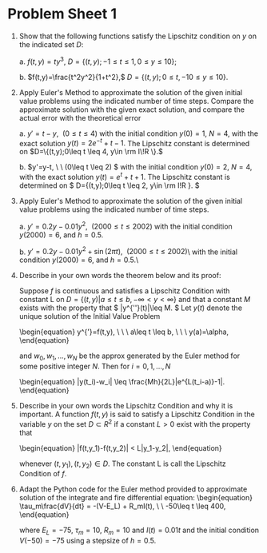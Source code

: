 # Problem Sheet 1

1.  Show that the following functions satisfy the Lipschitz condition on $y$ on the indicated set $D$:

    a. $f(t,y)=ty^3,$  $D=\{(t,y);-1\leq t \leq 1, 0\leq y \leq 10\};$

    b. $f(t,y)=\frac{t^2y^2}{1+t^2},$  $D=\{(t,y);0\leq t, -10\leq y \leq 10 \}.$

2. Apply Euler's Method to approximate the solution of the given initial value problems using the indicated number of time steps. Compare the approximate solution with the given exact solution, and compare the actual error with the theoretical error

    a.  $y'=t-y, \ \ (0\leq t \leq 4)$ with the initial condition $y(0)=1$, $N=4$, with the exact solution $y(t)=2e^{-t}+t-1.$ The Lipschitz constant is determined on  $D=\{(t,y);0\leq t \leq 4, y\in \rm I\!R \}.$
    
    b.   $y'=y-t, \ \ (0\leq t \leq 2) $ with the initial condition $y(0)=2,$ $N=4$, with the exact solution   $y(t)=e^{t}+t+1$. The Lipschitz constant is determined on  $ D=\{(t,y);0\leq t \leq 2, y\in \rm I\!R \}. $

3. Apply Euler's Method to approximate the solution of the given initial value problems using the indicated number of time steps.

    a. $y'=0.2y-0.01y^2, \ \ (2000\leq t \leq 2002)$
        with the initial condition $y(2000)=6,$ and $h=0.5$.


    b. $y'=0.2y-0.01y^2+\sin(2\pi t), \ \ (2000\leq t \leq 2002)$\\
        with the initial condition $y(2000)=6,$ and $h=0.5$.\\

4. Describe in your own words the theorem below and its proof:

    Suppose $f$ is continuous and satisfies a Lipschitz Condition with constant
    L on $D=\{(t,y)|a\leq t \leq b, -\infty < y < \infty \}$ and that a constant $M$
    exists with the property that 
    $ |y^{''}(t)|\leq M. $
    Let $y(t)$ denote the unique solution of the Initial Value Problem
    
   \begin{equation} y^{'}=f(t,y), \ \ \ a\leq t \leq b, \ \ \ y(a)=\alpha, \end{equation}
   
    and $w_0,w_1,...,w_N$ be the approx generated by the Euler method for some
    positive integer $N$.  Then for $i=0,1,...,N$
    
   \begin{equation} |y(t_i)-w_i| \leq \frac{Mh}{2L}|e^{L(t_i-a)}-1|. \end{equation}


5.  Describe in your own words the Lipschitz Condition and why it is important.
    A function $f(t,y)$ is said to satisfy a Lipschitz Condition in the variable $y$ on 
    the set $D \subset R^2$ if a constant $L>0$ exist with the property that

    \begin{equation}
    |f(t,y_1)-f(t,y_2)| < L|y_1-y_2|, \end{equation}

    whenever $(t,y_1),(t,y_2) \in D$.  The constant L is call the Lipschitz Condition
    of $f$.

6. Adapt the Python code for the Euler method provided to approximate solution of the integrate and fire differential equation:
    \begin{equation}   \tau_m\frac{dV}{dt} = -(V-E_L) + R_mI(t), \ \ -50\leq t \leq 400, \end{equation}

    where $E_L = -75$, $\tau_m = 10$,
    $R_m = 10$ and $I(t)=0.01t$
    and the initial condition
    $V(-50) = -75$ using a stepsize of $h=0.5$.
